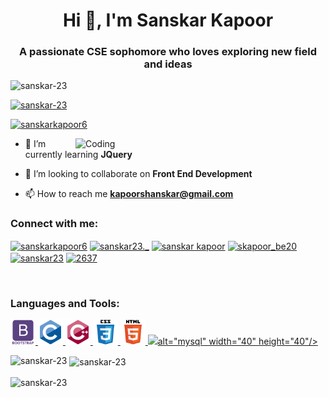 <h1 align="center">Hi 👋, I'm Sanskar Kapoor</h1>
<h3 align="center">A passionate CSE sophomore who loves exploring new field and ideas</h3>

<p align="left"> <img src="https://komarev.com/ghpvc/?username=sanskar-23&label=Profile%20views&color=0e75b6&style=flat" alt="sanskar-23" /> </p>

<p align="left"> <a href="https://github.com/ryo-ma/github-profile-trophy"><img src="https://github-profile-trophy.vercel.app/?username=sanskar-23" alt="sanskar-23" /></a> </p>

<p align="left"> <a href="https://twitter.com/sanskarkapoor6" target="blank"><img src="https://img.shields.io/twitter/follow/sanskarkapoor6?logo=twitter&style=for-the-badge" alt="sanskarkapoor6" /></a> </p>
<img align="right" alt="Coding" width="400" src="https://cdn.dribbble.com/users/2646423/screenshots/5507196/computer.gif">


- 🌱 I’m currently learning **JQuery**

- 👯 I’m looking to collaborate on **Front End Development**

- 📫 How to reach me **kapoorshanskar@gmail.com**

<h3 align="left">Connect with me:</h3>
<p align="left">
<a href="https://twitter.com/sanskarkapoor6" target="blank"><img align="center" src="https://cdn.jsdelivr.net/npm/simple-icons@3.0.1/icons/twitter.svg" alt="sanskarkapoor6" height="30" width="40" /></a>
<a href="https://instagram.com/sanskar23._" target="blank"><img align="center" src="https://cdn.jsdelivr.net/npm/simple-icons@3.0.1/icons/instagram.svg" alt="sanskar23._" height="30" width="40" /></a>
<a href="https://www.youtube.com/c/sanskar kapoor" target="blank"><img align="center" src="https://cdn.jsdelivr.net/npm/simple-icons@3.0.1/icons/youtube.svg" alt="sanskar kapoor" height="30" width="40" /></a>
<a href="https://www.hackerrank.com/skapoor_be20" target="blank"><img align="center" src="https://cdn.jsdelivr.net/npm/simple-icons@3.0.1/icons/hackerrank.svg" alt="skapoor_be20" height="30" width="40" /></a>
<a href="https://www.leetcode.com/sanskar23" target="blank"><img align="center" src="https://cdn.jsdelivr.net/npm/simple-icons@3.0.1/icons/leetcode.svg" alt="sanskar23" height="30" width="40" /></a>
<a href="https://discord.gg/2637" target="blank"><img align="center" src="https://cdn.jsdelivr.net/npm/simple-icons@3.0.1/icons/discord.svg" alt="2637" height="30" width="40" /></a>
</p><br>

<h3 align="left">Languages and Tools:</h3>
<p align="left"> <a href="https://getbootstrap.com" target="_blank"> <img src="https://raw.githubusercontent.com/devicons/devicon/master/icons/bootstrap/bootstrap-plain-wordmark.svg" alt="bootstrap" width="40" height="40"/> </a> <a href="https://www.cprogramming.com/" target="_blank"> <img src="https://raw.githubusercontent.com/devicons/devicon/master/icons/c/c-original.svg" alt="c" width="40" height="40"/> </a> <a href="https://www.w3schools.com/cpp/" target="_blank"> <img src="https://raw.githubusercontent.com/devicons/devicon/master/icons/cplusplus/cplusplus-original.svg" alt="cplusplus" width="40" height="40"/> </a> <a href="https://www.w3schools.com/css/" target="_blank"> <img src="https://raw.githubusercontent.com/devicons/devicon/master/icons/css3/css3-original-wordmark.svg" alt="css3" width="40" height="40"/> </a> <a href="https://www.w3.org/html/" target="_blank"> <img src="https://raw.githubusercontent.com/devicons/devicon/master/icons/html5/html5-original-wordmark.svg" alt="html5" width="40" height="40"/> </a> <a href="https://www.javascript.com/try" target="_blank"> <img src="http://3con14.biz/code/_data/js/intro/js-logo.png"

 alt="mysql" width="40" height="40"/> </a> </p>

<p><img align="left" src="https://github-readme-stats.vercel.app/api/top-langs?username=sanskar-23&show_icons=true&locale=en&layout=compact" alt="sanskar-23" /></p>

<p>&nbsp;<img align="center" src="https://github-readme-stats.vercel.app/api?username=sanskar-23&show_icons=true&locale=en" alt="sanskar-23" /></p>

<p><img align="center" src="https://github-readme-streak-stats.herokuapp.com/?user=sanskar-23&" alt="sanskar-23" /></p>
